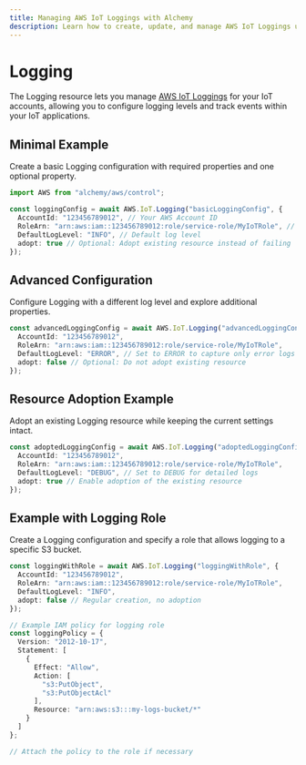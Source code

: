 ```yaml
---
title: Managing AWS IoT Loggings with Alchemy
description: Learn how to create, update, and manage AWS IoT Loggings using Alchemy Cloud Control.
---
```


# Logging

The Logging resource lets you manage [AWS IoT Loggings](https://docs.aws.amazon.com/iot/latest/userguide/) for your IoT accounts, allowing you to configure logging levels and track events within your IoT applications.

## Minimal Example

Create a basic Logging configuration with required properties and one optional property.

```ts
import AWS from "alchemy/aws/control";

const loggingConfig = await AWS.IoT.Logging("basicLoggingConfig", {
  AccountId: "123456789012", // Your AWS Account ID
  RoleArn: "arn:aws:iam::123456789012:role/service-role/MyIoTRole", // IAM Role ARN
  DefaultLogLevel: "INFO", // Default log level
  adopt: true // Optional: Adopt existing resource instead of failing
});
```

## Advanced Configuration

Configure Logging with a different log level and explore additional properties.

```ts
const advancedLoggingConfig = await AWS.IoT.Logging("advancedLoggingConfig", {
  AccountId: "123456789012",
  RoleArn: "arn:aws:iam::123456789012:role/service-role/MyIoTRole",
  DefaultLogLevel: "ERROR", // Set to ERROR to capture only error logs
  adopt: false // Optional: Do not adopt existing resource
});
```

## Resource Adoption Example

Adopt an existing Logging resource while keeping the current settings intact.

```ts
const adoptedLoggingConfig = await AWS.IoT.Logging("adoptedLoggingConfig", {
  AccountId: "123456789012",
  RoleArn: "arn:aws:iam::123456789012:role/service-role/MyIoTRole",
  DefaultLogLevel: "DEBUG", // Set to DEBUG for detailed logs
  adopt: true // Enable adoption of the existing resource
});
```

## Example with Logging Role

Create a Logging configuration and specify a role that allows logging to a specific S3 bucket.

```ts
const loggingWithRole = await AWS.IoT.Logging("loggingWithRole", {
  AccountId: "123456789012",
  RoleArn: "arn:aws:iam::123456789012:role/service-role/MyIoTRole",
  DefaultLogLevel: "INFO",
  adopt: false // Regular creation, no adoption
});

// Example IAM policy for logging role
const loggingPolicy = {
  Version: "2012-10-17",
  Statement: [
    {
      Effect: "Allow",
      Action: [
        "s3:PutObject",
        "s3:PutObjectAcl"
      ],
      Resource: "arn:aws:s3:::my-logs-bucket/*"
    }
  ]
};

// Attach the policy to the role if necessary
```